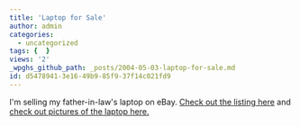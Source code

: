 ```yaml
---
title: 'Laptop for Sale'
author: admin
categories:
  - uncategorized
tags: {  }
views: '2'
_wpghs_github_path: _posts/2004-05-03-laptop-for-sale.md
id: d5478941-3e16-49b9-85f9-37f14c021fd9
---
```

<p>I'm selling my father-in-law's laptop on eBay.  <a href="http://cgi.ebay.ca/ws/eBayISAPI.dll?ViewItem&amp;item=3478777605">Check out the listing here</a> and <a href="http://www.oatways.com/ebay/">check out pictures of the laptop here.</a></p>
